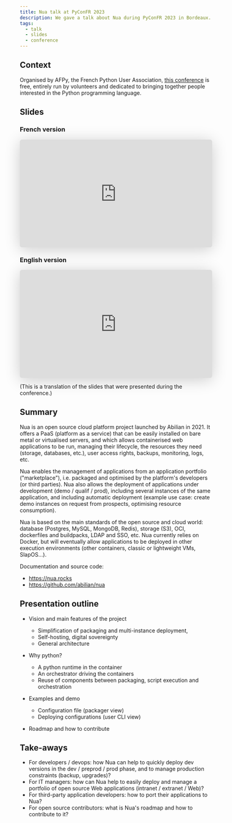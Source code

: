 ```yaml
---
title: Nua talk at PyConFR 2023
description: We gave a talk about Nua during PyConFR 2023 in Bordeaux.
tags:
  - talk
  - slides
  - conference
---
```


## Context

Organised by AFPy, the French Python User Association, [this conference](https://www.pycon.fr/) is free, entirely run by volunteers and dedicated to bringing together people interested in the Python programming language.


## Slides

### French version

<iframe class="speakerdeck-iframe" style="border: 0px none; background: rgba(0, 0, 0, 0.1) padding-box; margin: 0px; padding: 0px; border-radius: 6px; box-shadow: rgba(0, 0, 0, 0.2) 0px 5px 40px; width: 100%; height: auto; aspect-ratio: 560 / 314;" src="https://speakerdeck.com/player/b69f33062ebb48a3b884b7b2bc5f0a4a" title="Nua, un PaaS open source en Python pour l'auto-hébergement de vos applications" allowfullscreen="true" data-ratio="1.78343949044586" frameborder="0"></iframe>


### English version

<iframe class="speakerdeck-iframe" style="border: 0px none; background: rgba(0, 0, 0, 0.1) padding-box; margin: 0px; padding: 0px; border-radius: 6px; box-shadow: rgba(0, 0, 0, 0.2) 0px 5px 40px; width: 100%; height: auto; aspect-ratio: 560 / 314;" src="https://speakerdeck.com/player/1aba6986409649189d623ce3dd150bbd" title="Nua, an open source PaaS in Python to self-host your applications" allowfullscreen="true" data-ratio="1.78343949044586" frameborder="0"></iframe>

(This is a translation of the slides that were presented during the conference.)

## Summary

Nua is an open source cloud platform project launched by Abilian in 2021. It offers a PaaS (platform as a service) that can be easily installed on bare metal or virtualised servers, and which allows containerised web applications to be run, managing their lifecycle, the resources they need (storage, databases, etc.), user access rights, backups, monitoring, logs, etc.

Nua enables the management of applications from an application portfolio ("marketplace"), i.e. packaged and optimised by the platform's developers (or third parties). Nua also allows the deployment of applications under development (demo / qualif / prod), including several instances of the same application, and including automatic deployment (example use case: create demo instances on request from prospects, optimising resource consumption).

Nua is based on the main standards of the open source and cloud world: database (Postgres, MySQL, MongoDB, Redis), storage (S3), OCI, dockerfiles and buildpacks, LDAP and SSO, etc. Nua currently relies on Docker, but will eventually allow applications to be deployed in other execution environments (other containers, classic or lightweight VMs, SlapOS...).

Documentation and source code:

- https://nua.rocks
- https://github.com/abilian/nua


## Presentation outline

- Vision and main features of the project

    - Simplification of packaging and multi-instance deployment,
    - Self-hosting, digital sovereignty
    - General architecture

- Why python?

    - A python runtime in the container
    - An orchestrator driving the containers
    - Reuse of components between packaging, script execution and orchestration

- Examples and demo

    - Configuration file (packager view)
    - Deploying configurations (user CLI view)

- Roadmap and how to contribute

## Take-aways

- For developers / devops: how Nua can help to quickly deploy dev versions in the dev / preprod / prod phase, and to manage production constraints (backup, upgrades)?
- For IT managers: how can Nua help to easily deploy and manage a portfolio of open source Web applications (intranet / extranet / Web)?
- For third-party application developers: how to port their applications to Nua?
- For open source contributors: what is Nua's roadmap and how to contribute to it?
